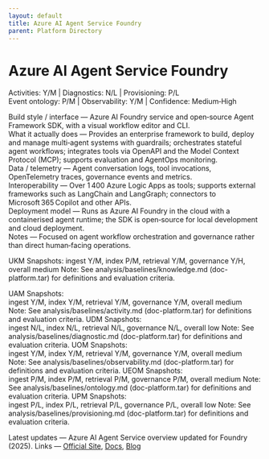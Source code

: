 ```yaml
---
layout: default
title: Azure AI Agent Service Foundry
parent: Platform Directory
---
```


# Azure AI Agent Service Foundry

Activities: Y/M | Diagnostics: N/L | Provisioning: P/L  
Event ontology: P/M | Observability: Y/M | Confidence: Medium‑High

Build style / interface — Azure AI Foundry service and open‑source Agent Framework SDK, with a visual workflow editor and CLI.  
What it actually does — Provides an enterprise framework to build, deploy and manage multi‑agent systems with guardrails; orchestrates stateful agent workflows; integrates tools via OpenAPI and the Model Context Protocol (MCP); supports evaluation and AgentOps monitoring.  
Data / telemetry — Agent conversation logs, tool invocations, OpenTelemetry traces, governance events and metrics.  
Interoperability — Over 1 400 Azure Logic Apps as tools; supports external frameworks such as LangChain and LangGraph; connectors to Microsoft 365 Copilot and other APIs.  
Deployment model — Runs as Azure AI Foundry in the cloud with a containerised agent runtime; the SDK is open‑source for local development and cloud deployment.  
Notes — Focused on agent workflow orchestration and governance rather than direct human‑facing operations.

UKM Snapshots: 
ingest Y/M, index P/M, retrieval Y/M, governance Y/H, overall medium
Note:   See analysis/baselines/knowledge.md (doc-platform.tar) for definitions and evaluation criteria.

UAM Snapshots:   
ingest Y/M, index Y/M, retrieval Y/M, governance Y/M, overall medium
Note:   See analysis/baselines/activity.md (doc-platform.tar) for definitions and evaluation criteria.
UDM Snapshots:   
ingest N/L, index N/L, retrieval N/L, governance N/L, overall low
Note:   See analysis/baselines/diagnostic.md (doc-platform.tar) for definitions and evaluation criteria.
UOM Snapshots:   
ingest Y/M, index Y/M, retrieval Y/M, governance Y/M, overall medium
Note:   See analysis/baselines/observability.md (doc-platform.tar) for definitions and evaluation criteria.
UEOM Snapshots:   
ingest P/M, index P/M, retrieval P/M, governance P/M, overall medium
Note:   See analysis/baselines/ontology.md (doc-platform.tar) for definitions and evaluation criteria.
UPM Snapshots:   
ingest P/L, index P/L, retrieval P/L, governance P/L, overall low
Note:   See analysis/baselines/provisioning.md (doc-platform.tar) for definitions and evaluation criteria.

Latest updates — Azure AI Agent Service overview updated for Foundry (2025).
Links — [Official Site](https://azure.microsoft.com/en-us/products/ai-foundry/agent-service), [Docs](https://learn.microsoft.com/en-us/azure/ai-foundry/agents/overview), [Blog](https://azure.microsoft.com/en-us/blog/)
